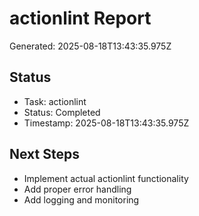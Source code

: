 # actionlint Report

Generated: 2025-08-18T13:43:35.975Z

## Status
- Task: actionlint
- Status: Completed
- Timestamp: 2025-08-18T13:43:35.975Z

## Next Steps
- Implement actual actionlint functionality
- Add proper error handling
- Add logging and monitoring
